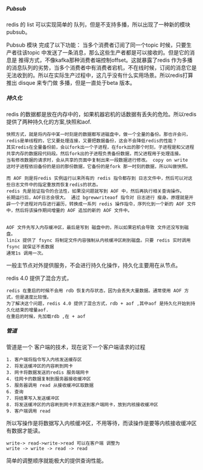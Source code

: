 ##### Pubsub

redis 的 list 可以实现简单的 队列，但是不支持多播，所以出现了一种新的模块 pubsub。

Pubsub 模块 完成了以下功能： 当多个消费者订阅了同一个topic 时候，只要生产者往该topic 中发送了一条消息，那么这些生产者都是可以接收的。但是它的消息是 推得方式，不像kafka那种消费者端控制offset。这就暴露了redis 作为多播的消息队列的劣势，当多个消费者中有消费者宕机，不在线时候，订阅的消息它是无法收到的。所以在实际生产过程中，这几乎没有什么实用场景。所以redis打算推出 disque 来专门做 多播，但是一直处于beta 版本。



##### 持久化

redis 的数据都是放在内存中的，如果机器宕机的话数据有丢失的危险。所以redis提供了两种持久化的方案,快照和aof.

~~~
快照方式，就是将内存中某一时刻是的数据都写进磁盘中，做一个全量的备份。那也许会问，redis是单线程的，它又要处理连接，又要把数据备份，这会不会降低redis的性能？ 
其实redis在全量备份前，会以fork出一个子进程，在fork出的那个时刻，子进程是和父进程共享内存的数据段代码段。然后fork出的子进程负责备份数据，而父进程用于处理连接。
当有修改数据的请求时，会从共享的页面中复制出来一段数据进行修改。 copy on write
这时子进程依旧备份的是旧的那份数据，它备份的是fork 那一时刻的数据，所以叫做快照。
~~~

~~~
而 AOF 则是将redis 实例运行以来所有的 redis 指令都存到 日志文件中，然后可以对这些日志文件中的指定重放而恢复redis的状态。
redis 先是验证指令的合法性，如果没问题就写到 AOF 中，然后再执行相关查询操作。
长期运行后，AOF日志会很大。 通过 bgrewwriteaof 指令对 日志进行 瘦身。原理就是开辟一个子进程对内存进行遍历，转换成一系列 redis 操作指令，序列化到一个新的 AOF 文件中，然后将该操作期间增量的 AOF 追加的新的 AOF 文件中。


AOF 文件先写入内存缓冲区，最后是写到 磁盘中的，所以如果宕机会导致 文件还没写到磁盘。 
linix 提供了 fsync 将制定文件内容强制从内核缓冲区刷到磁盘。只要 redis 实时调用 fsync 就保证不丢数据
通常1s 调用一次。
~~~

一般主节点对外提供服务，不会进行持久化操作，持久化主要用在从节点。

redis 4.0 提供了混合方式，

~~~
redis 在重启的时候不会用 rdb 恢复内存状态，因为会丢失大量数据。通常使用 AOF 方式，但是速度比较慢。
为了解决这个问题，redis 4.0 提供了混合方式，rdb + aof ,其中aof 是持久化开始到持久化结束的增量aof.
在重启的时候，先加载rdb ,在 + aof
~~~




##### 管道

管道是一个 客户端的技术，现在说下一个客户端请求的过程

~~~
1. 客户端将指令写入内核发送缓存区
2. 将发送缓冲区的内容刷到网卡
3. 网卡将数据发送的redis 服务端网卡
4. 往网卡的数据复制到服务器接收缓冲区
5. 服务器调用 read 从接收缓冲区取数据
6. 查询
7. 将结果写入发送缓冲区
8. 将发送缓冲区的内容刷到网卡并发送到客户端网卡，放到内核接收缓冲区
9. 客户端调用 read
~~~

所以写操作是将数据写入内核缓冲区，不用等待，而读操作是要等内核接收缓冲区有数据才能读。

~~~
write-> read->write->read 可以在客户端 调整为
write -> write -> read -> read 
~~~

简单的调整顺序就能极大的提供查询性能。

